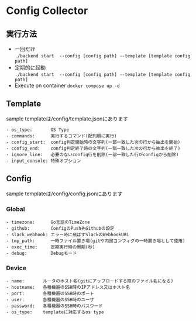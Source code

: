 # Config Collector

## 実行方法
- 一回だけ  
```./backend start  --config [config path] --template [template config path]```
- 定期的に起動   
```./backend start  --config [config path] --template [template config path]```
- Execute on container
```docker compose up -d```

## Template
sample templateは/config/template.jsonにあります
```
- os_type:       OS Type
- commands:      実行するコマンド(配列順に実行)
- config_start:  config判定開始時の文字列(一部一致した次の行から抽出を開始)
- config_end:    config判定終了時の文字列(一部一致した次の行から抽出を終了)
- ignore_line:   必要のないconfig行を削除(一部一致した行がconfigから削除)
- input_console: 特殊オプション
```

## Config
sample templateは/config/config.jsonにあります
### Global
```
- timezone:      Go言語のTimeZone
- github:        ConfigのPush先Githubの設定
- slack_webhook: エラー時に飛ばすSlackのWebhookURL
- tmp_path:      一時ファイル置き場(gitや内部コンフィグの一時置き場として使用)
- exec_time:     定期実行時の周期(秒)
- debug:         Debugモード
```
### Device
```
- name:       ルータのホスト名(gitにアップロードする際のファイル名になる)
- hostname:   各種機器のSSH時のIPアドレス又はホスト名
- port:       各種機器のSSH時のポート
- user:       各種機器のSSH時のユーザ
- password:   各種機器のSSH時のパスワード
- os_type:    templateに対応するos type
```
